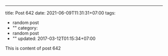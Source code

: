 ---
title: Post 642
date: 2021-06-09T11:31:31+07:00
tags:
  - random post
  - ""
category:
  - random post
  - ""
updated: 2017-03-12T01:15:34+07:00

This is content of post 642